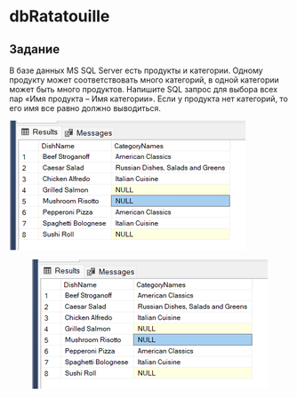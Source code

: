 # dbRatatouille

## Задание

В базе данных MS SQL Server есть продукты и категории. 
Одному продукту может соответствовать много категорий, в одной 
категории может быть много продуктов. Напишите SQL запрос для выбора 
всех пар «Имя продукта – Имя категории». Если у продукта нет категорий, 
то его имя все равно должно выводиться.

![Ссылка](https://github.com/KimIlia91/SqlImplementation/blob/master/Image.png)

<p align="center">
  <img src="https://github.com/KimIlia91/SqlImplementation/blob/master/Image.png" alt="Image">
</p>
